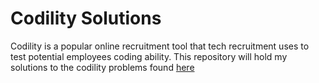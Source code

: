 # Codility Solutions
Codility is a popular online recruitment tool that tech recruitment uses to test potential employees coding ability. This repository will hold my solutions to the codility problems found [here](https://app.codility.com/programmers/challenges/)
